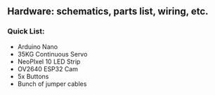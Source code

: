 ## Hardware: schematics, parts list, wiring, etc.
### Quick List:
- Arduino Nano
- 35KG Continuous Servo
- NeoPIxel 10 LED Strip
- OV2640 ESP32 Cam
- 5x Buttons
- Bunch of jumper cables
